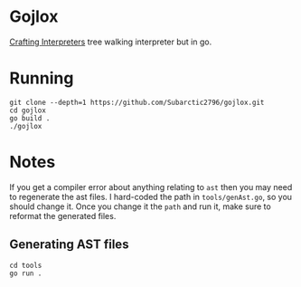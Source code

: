# Gojlox
[Crafting Interpreters](https://craftinginterpreters.com) tree walking interpreter but in go.

# Running
```console
git clone --depth=1 https://github.com/Subarctic2796/gojlox.git
cd gojlox
go build .
./gojlox
```

# Notes
If you get a compiler error about anything relating to `ast` then you may need to regenerate the ast files.
I hard-coded the path in `tools/genAst.go`, so you should change it.
Once you change it the `path` and run it, make sure to reformat the generated files.
## Generating AST files
```console
cd tools
go run .
```
